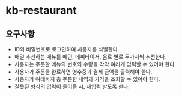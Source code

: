 # kb-restaurant

## 요구사항

- ID와 비밀번호로 로그인하여 사용자를 식별한다.
- 매일 추천하는 메뉴를 메인, 에피타이저, 음료 별로 두가지씩 추천한다.
- 사용자는 주문할 메뉴의 번호와 수량을 각각 여러개 입력할 수 있어야 한다.
- 사용자가 주문을 완료하면 영수증과 결제 금액을 출력해야 한다.
- 사용자가 여태까지 총 주문한 내역과 가격을 조회할 수 있어야 한다.
- 잘못된 형식의 입력이 들어올 시, 재입력 받도록 한다.
